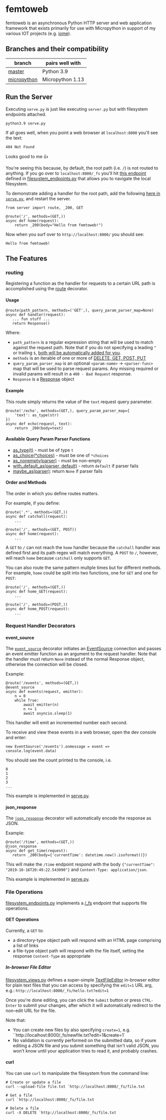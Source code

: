 # femtoweb

femtoweb is an asynchronous Python HTTP server and web application framework that exists primarily for use with Micropython in support of my various IOT projects (e.g. [iome](https://github.com/derekenos/iome)).

## Branches and their compatibility

| branch | pairs well with |
| --- | --- |
| [master](https://github.com/derekenos/femtoweb/tree/master) | Python 3.9 |
| [micropython](https://github.com/derekenos/femtoweb/tree/micropython) | Micropython 1.13 |


## Run the Server

Executing `serve.py` is just like executing `server.py` but with filesystem endpoints attached.
```
python3.9 serve.py
```

If all goes well, when you point a web browser at `localhost:8000` you'll see the text:
```
404 Not Found
```
Looks good to me :thumbsup:

You're seeing this because, by default, the root path (i.e. `/`) is not routed to anything. If you go over to `localhost:8000/_fs` you'll hit [this endpoint](https://github.com/derekenos/femtoweb/blob/7df10a30115f08736a6055e44e3fd924d4ee3601/filesystem_endpoints.py#L152) defined in [filesystem_endpoints.py](https://github.com/derekenos/femtoweb/blob/7df10a30115f08736a6055e44e3fd924d4ee3601/filesystem_endpoints.py) that allows you to navigate the local filesystem.

To demonstrate adding a handler for the root path, add the following [here in `serve.py`](https://github.com/derekenos/femtoweb/blob/master/serve.py#L6), and restart the server.

```
from server import route, _200, GET

@route('/', methods=(GET,))
async def home(request):
    return _200(body="Hello from femtoweb!")
```

Now when you surf over to `http://localhost:8000/` you should see:

```
Hello from femtoweb!
```

## The Features

### routing

Registering a function as the handler for requests to a certain URL path is accomplished using the [route](https://github.com/derekenos/femtoweb/blob/master/server.py#L366) decorator.

#### Usage

```
@route(path_pattern, methods=('GET',), query_param_parser_map=None)
async def handler(request):
   ... fun stuff ...
   return Response()
```

Where:

- `path_pattern` is a regular expression string that will be used to match against the request path. Note that if you do not specifying a leading `^` or trailing `$`, [both will be automatically added for you](https://github.com/derekenos/femtoweb/blob/master/server.py#L377).
- `methods` is an iterable of one or more of [DELETE, GET, POST, PUT](https://github.com/derekenos/femtoweb/blob/master/server.py#L130-L133)
- `query_param_parser_map` is an optional `<param-name>` -> `<parser-func>` map that will be used to parse request params. Any missing required or invalid params will result in a `400 - Bad Request` response.
- `Response` is a [Response](https://github.com/derekenos/femtoweb/blob/master/server.py#L29) object

#### Example

This route simply returns the value of the `text` request query parameter.
```
@route('/echo', methods=(GET,), query_param_parser_map={
    'text': as_type(str)
})
async def echo(request, text):
    return _200(body=text)
```

#### Available Query Param Parser Functions
- [as_type(t)](https://github.com/derekenos/femtoweb/blob/5a0b8c960d88bda274c705832a10686f93ec5d71/server.py#L155) - must be of type `t`
- [as_choice(\*choices)](https://github.com/derekenos/femtoweb/blob/5a0b8c960d88bda274c705832a10686f93ec5d71/server.py#L167) - must be one of `*choices`
- [as_nonempty(parser)](https://github.com/derekenos/femtoweb/blob/5a0b8c960d88bda274c705832a10686f93ec5d71/server.py#L171) - must be non-empty
- [with_default_as(parser, default)](https://github.com/derekenos/femtoweb/blob/5a0b8c960d88bda274c705832a10686f93ec5d71/server.py#L178) - return `default` if parser fails
- [maybe_as(parser)](https://github.com/derekenos/femtoweb/blob/5a0b8c960d88bda274c705832a10686f93ec5d71/server.py#L187): return `None` if parser fails

#### Order and Methods

The order in which you define routes matters.

For example, if you define:
```
@route('.*', methods=(GET,))
async def catchall(request):
    ...

@route('/', methods=(GET, POST))
async def home(request):
    ...
```
A `GET` to `/` can not reach the `home` handler because the `catchall` handler was defined first and its path regex will match everything. A `POST` to `/`, however, will reach `home` because `catchall` only supports `GET`.

You can also route the same pattern multple times but for different methods.
For example, `home` could be split into two functions, one for `GET` and one for `POST`:

```
@route('/', methods=(GET,))
async def home_GET(request):
    ...

@route('/', methods=(POST,))
async def home_POST(request):
    ...
```

### Request Handler Decorators

#### event_source

The [`event_source`](https://github.com/derekenos/femtoweb/blob/master/server.py#L441) decorator
initiates an [EventSource](https://developer.mozilla.org/en-US/docs/Web/API/EventSource) connection and passes an event emitter function as an argument to the request handler. Note that the handler must return `None` instead of the normal Response object, otherwise the connection will be closed.

Example:

```
@route('/events', methods=(GET,))
@event_source
async def events(request, emitter):
    n = 0
    while True:
        await emitter(n)
        n += 1
        await asyncio.sleep(1)
```

This handler will emit an incremented number each second.

To receive and view these events in a web browser, open the dev console and enter:

```
new EventSource('/events').onmessage = event => console.log(event.data)
```

You should see the count printed to the console, i.e.

```
0
1
2
3
...
```

This example is implemented in [serve.py](https://github.com/derekenos/femtoweb/blob/master/serve.py).

#### json_response

The [`json_response`](https://github.com/derekenos/femtoweb/blob/master/server.py#L464) decorator will automatically encode the response as JSON.

Example:

```
@route('/time', methods=(GET,))
@json_response
async def get_time(request):
   return _200(body={'currentTime': datetime.now().isoformat()})
```

This will make the `/time` endpoint respond with the body `{"currentTime": "2019-10-16T20:49:22.543090"}` and `Content-Type: application/json`.

This example is implemented in [serve.py](https://github.com/derekenos/femtoweb/blob/master/serve.py).


### File Operations

[filesystem_endpoints.py](https://github.com/derekenos/femtoweb/blob/7df10a30115f08736a6055e44e3fd924d4ee3601/filesystem_endpoints.py) implements a [/\_fs](https://github.com/derekenos/femtoweb/blob/7df10a30115f08736a6055e44e3fd924d4ee3601/filesystem_endpoints.py#L152) endpoint that supports file operations.

#### GET Operations

Currently, a `GET` to:

- a directory-type object path will respond with an HTML page comprising a list of links
- a file-type object path will respond with the file itself, setting the response `Content-Type` as appropriate

##### In-browser File Editor

[filesystem_views.py](https://github.com/derekenos/femtoweb/blob/7df10a30115f08736a6055e44e3fd924d4ee3601/filesystem_views.py) defines a super-simple [TextFileEditor](https://github.com/derekenos/femtoweb/blob/7df10a30115f08736a6055e44e3fd924d4ee3601/filesystem_views.py#L20) in-browser editor for plain text files that you can access by specifying the `edit=1` URL arg, e.g.:
`http://localhost:8000/_fs/hello.txt?edit=1`

Once you're done editing, you can click the `Submit` button or press `CTRL-Enter` to submit your changes, after which it will automatically redirect to the non-edit URL for the file.

Note that:

- You can create new files by also specifying `create=1`, e.g. ``http://localhost:8000/_fs/newfile.txt?edit=1&create=1`
- No validation is currently performed on the submitted data, so if youre editing a JSON file and you submit something that isn't valid JSON, you won't know until your application tries to read it, and probably crashes.


#### curl

You can use `curl` to manipulate the filesystem from the command line:

```
# Create or update a file
curl --upload-file file.txt `http://localhost:8000/_fs/file.txt

# Get a file
curl `http://localhost:8000/_fs/file.txt

# Delete a file
curl -X DELETE `http://localhost:8000/_fs/file.txt
```
